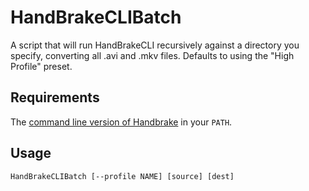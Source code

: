 # HandBrakeCLIBatch

A script that will run HandBrakeCLI recursively against a directory you specify, converting all .avi and .mkv files. Defaults to using the "High Profile" preset.

## Requirements

The [command line version of Handbrake](http://handbrake.fr/downloads2.php) in your `PATH`.

## Usage

`HandBrakeCLIBatch [--profile NAME] [source] [dest]`